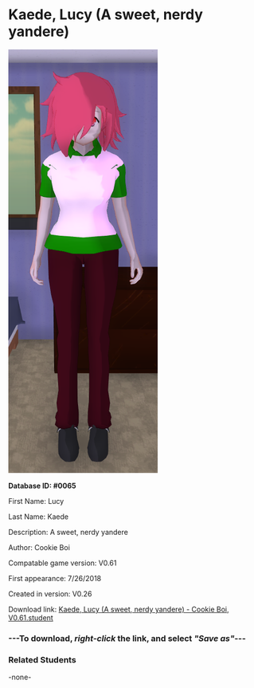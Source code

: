 # Kaede, Lucy (A sweet, nerdy yandere)

<img src="../../Files/Images/Kaede, Lucy (A sweet, nerdy yandere).png" title="Kaede, Lucy (A sweet, nerdy yandere) - Cookie Boi, V0.61">

**Database ID: #0065**

First Name: Lucy

Last Name: Kaede

Description: A sweet, nerdy yandere

Author: Cookie Boi

Compatable game version: V0.61

First appearance: 7/26/2018

Created in version: V0.26

Download link: <a href="https://raw.githubusercontent.com/Arbiter1223/Daigaku-Gurashi-Custom-Students/master/Files/Student%20Files/Kaede%2C%20Lucy%20(A%20sweet%2C%20nerdy%20yandere)%20-%20Cookie%20Boi%2C%20V0.61.student">Kaede, Lucy (A sweet, nerdy yandere) - Cookie Boi, V0.61.student</a>

### ---**To download, _right-click_ the link, and select _"Save as"_**---

### Related Students

-none-
